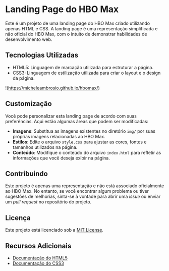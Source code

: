 # Landing Page do HBO Max

Este é um projeto de uma landing page do HBO Max criado utilizando apenas HTML e CSS. A landing page é uma representação simplificada e não oficial do HBO Max, com o intuito de demonstrar habilidades de desenvolvimento web.

## Tecnologias Utilizadas

- HTML5: Linguagem de marcação utilizada para estruturar a página.
- CSS3: Linguagem de estilização utilizada para criar o layout e o design da página.

!(https://micheleambrosio.github.io/hbomax/)


## Customização

Você pode personalizar esta landing page de acordo com suas preferências. Aqui estão algumas áreas que podem ser modificadas:

- **Imagens**: Substitua as imagens existentes no diretório `img/` por suas próprias imagens relacionadas ao HBO Max.
- **Estilos**: Edite o arquivo `style.css` para ajustar as cores, fontes e tamanhos utilizados na página.
- **Conteúdo**: Modifique o conteúdo do arquivo `index.html` para refletir as informações que você deseja exibir na página.

## Contribuindo

Este projeto é apenas uma representação e não está associado oficialmente ao HBO Max. No entanto, se você encontrar algum problema ou tiver sugestões de melhorias, sinta-se à vontade para abrir uma *issue* ou enviar um *pull request* no repositório do projeto.

## Licença

Este projeto está licenciado sob a [MIT License](https://opensource.org/licenses/MIT).

## Recursos Adicionais

- [Documentação do HTML5](https://developer.mozilla.org/en-US/docs/Web/Guide/HTML/HTML5)
- [Documentação do CSS3](https://developer.mozilla.org/en-US/docs/Web/CSS)
